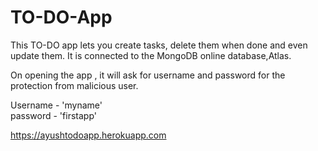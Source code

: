 # TO-DO-App

This TO-DO app lets you create tasks, delete them when done and even update them. It is connected to the MongoDB online database,Atlas.

On opening the app , it will ask for username and password for the protection from malicious user. 

Username - 'myname' </br>
password - 'firstapp'

https://ayushtodoapp.herokuapp.com
